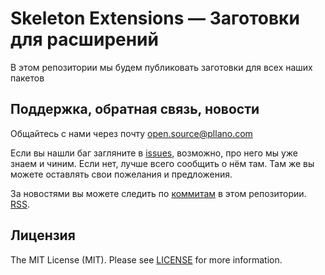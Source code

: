 # Skeleton Extensions — Заготовки для расширений
В этом репозитории мы будем публиковать заготовки для всех наших пакетов

## Поддержка, обратная связь, новости

Общайтесь с нами через почту open.source@pllano.com

Если вы нашли баг загляните в
[issues](https://github.com/pllano/skeleton-extensions/issues), возможно, про него мы уже знаем и
чиним. Если нет, лучше всего сообщить о нём там. Там же вы можете оставлять свои
пожелания и предложения.

За новостями вы можете следить по
[коммитам](https://github.com/pllano/skeleton-extensions/commits/master) в этом репозитории.
[RSS](https://github.com/pllano/skeleton-extensions/commits/master.atom).

Лицензия
-------

The MIT License (MIT). Please see [LICENSE](https://github.com/pllano/skeleton-extensions/blob/master/LICENSE) for more information.

